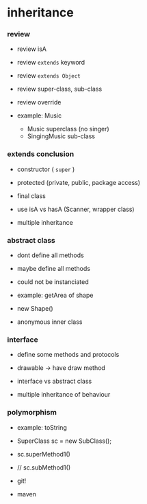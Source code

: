 # inheritance 

### review 
+ review isA 
+ review `extends` keyword  
+ review `extends Object`
+ review super-class, sub-class
+ review override

+ example: Music
   + Music superclass (no singer)
   + SingingMusic sub-class 


### extends conclusion
+ constructor ( `super` )
+ protected (private, public, package access)

+ final class 
+ use isA vs hasA (Scanner, wrapper class)

+ multiple inheritance

### abstract class 
+ dont define all methods 
+ maybe define all methods 
+ could not be instanciated 

+ example: getArea of shape 
+ new Shape() 


+ anonymous inner class 



### interface 
+ define some methods and protocols
+ drawable -> have draw method 

+ interface vs abstract class 
+ multiple inheritance of behaviour




### polymorphism 
+ example: toString 

+ SuperClass sc = new SubClass();
+ sc.superMethod1()
+ // sc.subMethod1()



+ git!
+ maven 
